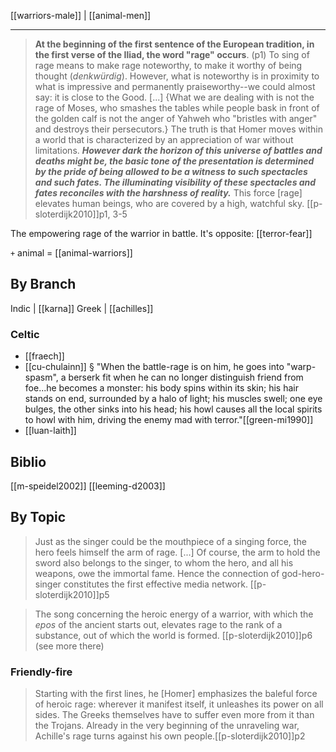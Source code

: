 [[warriors-male]] | [[animal-men]]

---

> **At the beginning of the first sentence of the European tradition, in the first verse of the Iliad, the word "rage" occurs**. (p1) To sing of rage means to make rage noteworthy, to make it worthy of being thought (*denkwürdig*). However, what is noteworthy is in proximity to what is impressive and permanently praiseworthy--we could almost say: it is close to the Good. [...] {What we are dealing with is not the rage of Moses, who smashes the tables while people bask in front of the golden calf is not the anger of Yahweh who "bristles with anger" and destroys their persecutors.} The truth is that Homer moves within a world that is characterized by an appreciation of war without limitations. ***However dark the horizon of this universe of battles and deaths might be, the basic tone of the presentation is determined by the pride of being allowed to be a witness to such spectacles and such fates. The illuminating visibility of these spectacles and fates reconciles with the harshness of reality.*** This force [rage] elevates human beings, who are covered by a high, watchful sky. [[p-sloterdijk2010]]p1, 3-5

The empowering rage of the warrior in battle.
It's opposite: [[terror-fear]]

`+` animal = [[animal-warriors]]


## By Branch
Indic | [[karna]]
Greek | [[achilles]]
### Celtic
- [[fraech]]
- [[cu-chulainn]] § "When the battle-rage is on him, he goes into "warp-spasm", a berserk fit when he can no longer distinguish friend from foe...he becomes a monster: his body spins within its skin; his hair stands on end, surrounded by a halo of light; his muscles swell; one eye bulges, the other sinks into his head; his howl causes all the local spirits to howl with him, driving the enemy mad with terror."[[green-mi1990]]
- [[luan-laith]]



## Biblio
[[m-speidel2002]]
[[leeming-d2003]]



## By Topic

> Just as the singer could be the mouthpiece of a singing force, the hero feels himself the arm of rage. [...] Of course, the arm to hold the sword also belongs to the singer, to whom the hero, and all his weapons, owe the immortal fame. Hence the connection of god-hero-singer constitutes the first effective media network. [[p-sloterdijk2010]]p5


> The song concerning the heroic energy of a warrior, with which the *epos* of the ancient starts out, elevates rage to the rank of a substance, out of which the world is formed. [[p-sloterdijk2010]]p6 (see more there)


### Friendly-fire
> Starting with the first lines, he [Homer] emphasizes the baleful force of heroic rage: wherever it manifest itself, it unleashes its power on all sides. The Greeks themselves have to suffer even more from it than the Trojans. Already in the very beginning of the unraveling war, Achille's rage turns against his own people.[[p-sloterdijk2010]]p2